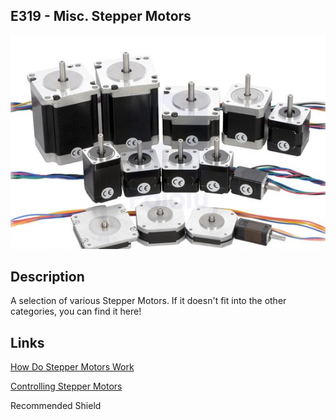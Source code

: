 ## E319 - Misc. Stepper Motors

 

![image](CAD/E319/image.png)

 

## Description   

 

A selection of various Stepper Motors. If it doesn't fit into the other categories, you can find it here!

 

## Links   


[How Do Stepper Motors Work](https://www.youtube.com/watch?v=eyqwLiowZiU)

[Controlling Stepper Motors](https://docs.arduino.cc/learn/electronics/stepper-motors)

Recommended Shield
 
